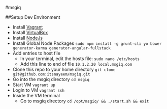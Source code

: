 #msgiq

##Setup Dev Environment
- Install [Vagrant](http://www.vagrantup.com/)
- Install [VirtualBox](https://www.virtualbox.org/)
- Install [NodeJs](https://nodejs.org/)
- Install Global Node Packages `sudo npm install -g grunt-cli yo bower generator-karma generator-angular-fullstack`
- Add entries to host file
	- In your terminal, edit the hosts file: `sudo nano /etc/hosts`
	- Add this line to end of file `10.1.2.20 local.msgiq.com`
- Clone this repo to your home directory `git clone git@github.com:itsnayeem/msgiq.git`
- Go into the msgiq directory `cd msgiq`
- Start VM `vagrant up`
- Login to VM `vagrant ssh`
- Inside the VM terminal
    - Go to msgiq directory `cd /opt/msgiq/ && ./start.sh && exit`